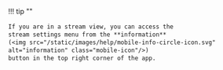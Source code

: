 !!! tip ""

    If you are in a stream view, you can access the
    stream settings menu from the **information**
    (<img src="/static/images/help/mobile-info-circle-icon.svg" alt="information" class="mobile-icon"/>)
    button in the top right corner of the app.
